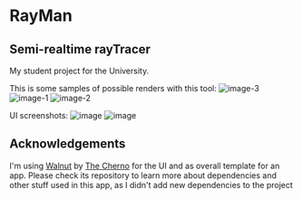 # RayMan
Semi-realtime rayTracer
---
My student project for the University.

This is some samples of possible renders with this tool:
![image-3](https://user-images.githubusercontent.com/80068087/212997069-ddb3058c-9ee0-40a8-b091-dfb6cf75e3a1.jpg)
![image-1](https://user-images.githubusercontent.com/80068087/212997077-e29483f7-99ad-4fb4-bd06-9bfab7791dfc.jpeg)
![image-2](https://user-images.githubusercontent.com/80068087/212997081-6ebf3101-dca9-4dd7-a73b-d31624788241.jpg)

UI screenshots:
![image](https://user-images.githubusercontent.com/80068087/212997450-d028ff25-1318-4380-b6be-a1670139c8a1.png)
![image](https://user-images.githubusercontent.com/80068087/212997772-71f03671-e368-4998-b6a2-bfe3b139caa0.png)

## Acknowledgements
I'm using [Walnut](https://github.com/TheCherno/Walnut) by [The Cherno](https://github.com/TheCherno) for the UI and as overall template for an app. Please check its repository to learn more about dependencies and other stuff used in this app, as I didn't add new dependencies to the project
